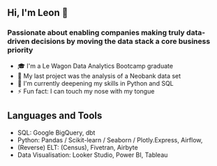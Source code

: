 ## Hi, I'm Leon 👋
### Passionate about enabling companies making truly data-driven decisions by moving the data stack a core business priority

- 🎓 I'm a Le Wagon Data Analytics Bootcamp graduate
- 🔭 My last project was the analysis of a Neobank data set
- 🌱 I'm currently deepening my skills in Python and SQL
- ⚡ Fun fact: I can touch my nose with my tongue

## Languages and Tools

- SQL: Google BigQuery, dbt
- Python: Pandas / Scikit-learn / Seaborn / Plotly.Express, Airflow, 
- (Reverse) ELT: (Census), Fivetran, Airbyte
- Data Visualisation: Looker Studio, Power BI, Tableau
